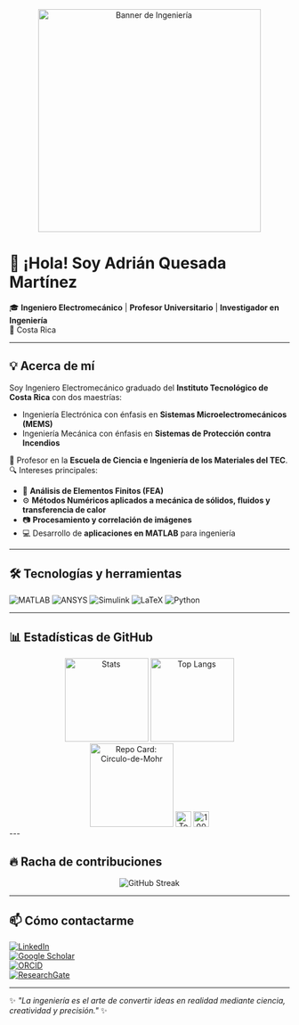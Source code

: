 <!-- Banner -->
<div align="center">
  <img src="https://media.giphy.com/media/v1.Y2lkPTc5MGI3NjExeGgydHpkaHpncTlxZDR4Z2o5eW5ydm9ybHJjczA0Y3prdm1vbGk0MyZlcD12MV9naWZzX3NlYXJjaCZjdD1n/bcKmIWkUMCjVm/giphy.gif" width="400" alt="Banner de Ingeniería"/>
</div>

# 👋 ¡Hola! Soy **Adrián Quesada Martínez**  
🎓 **Ingeniero Electromecánico** | **Profesor Universitario** | **Investigador en Ingeniería**  
📍 Costa Rica

---

## 💡 Acerca de mí
Soy Ingeniero Electromecánico graduado del **Instituto Tecnológico de Costa Rica** con dos maestrías:  
- Ingeniería Electrónica con énfasis en **Sistemas Microelectromecánicos (MEMS)**  
- Ingeniería Mecánica con énfasis en **Sistemas de Protección contra Incendios**

💼 Profesor en la **Escuela de Ciencia e Ingeniería de los Materiales del TEC**.  
🔍 Intereses principales:
- 🔬 **Análisis de Elementos Finitos (FEA)**
- ⚙️ **Métodos Numéricos aplicados a mecánica de sólidos, fluidos y transferencia de calor**
- 📷 **Procesamiento y correlación de imágenes**
- 💻 Desarrollo de **aplicaciones en MATLAB** para ingeniería

---

## 🛠️ Tecnologías y herramientas
![MATLAB](https://img.shields.io/badge/MATLAB-orange?logo=mathworks&logoColor=white)
![ANSYS](https://img.shields.io/badge/ANSYS-yellow?logo=ansys&logoColor=black)
![Simulink](https://img.shields.io/badge/Simulink-orange?logo=mathworks&logoColor=white)
![LaTeX](https://img.shields.io/badge/LaTeX-008080?logo=latex&logoColor=white)
![Python](https://img.shields.io/badge/Python-blue?logo=python&logoColor=white)

---

## 📊 Estadísticas de GitHub
<div align="center">
  <img src="https://github-readme-stats.vercel.app/api?username=adriancrc&show_icons=true&theme=radical" height="150" alt="Stats"/>
  <img src="https://github-readme-stats.vercel.app/api/top-langs/?username=adriancrc&layout=compact&theme=radical" height="150" alt="Top Langs"/>
</div>
<div align="center">
  <!-- Tarjeta del repo (se actualiza sola) -->
  <img src="https://github-readme-stats.vercel.app/api/pin/?username=adriancrc&repo=Circulo-de-Mohr&theme=radical&cache_seconds=7200" height="150" alt="Repo Card: Circulo-de-Mohr"/>

  <!-- Badge dinámico: lenguaje top del repo (lo decide GitHub/Linguist) -->
  <img src="https://img.shields.io/github/languages/top/adriancrc/Circulo-de-Mohr?label=Top%20language&color=blue" height="28" alt="Top language: Circulo-de-Mohr"/>

  <!-- (Opcional) Badge estático mientras se actualiza el conteo -->
  <img src="https://img.shields.io/badge/language-100%25%20MATLAB-blue" height="28" alt="100% MATLAB (estático)"/>
</div>
---

## 🔥 Racha de contribuciones
<div align="center">
  <img src="https://streak-stats.demolab.com?user=adriancrc&theme=radical" alt="GitHub Streak"/>
</div>

---

## 📫 Cómo contactarme
[![LinkedIn](https://img.shields.io/badge/LinkedIn-0077B5?logo=linkedin&logoColor=white)](https://www.linkedin.com/in/adriano26/)  
[![Google Scholar](https://img.shields.io/badge/Google_Scholar-4285F4?logo=google-scholar&logoColor=white)](https://scholar.google.com/citations?user=uLuTp8MAAAAJ&hl=es)  
[![ORCID](https://img.shields.io/badge/ORCID-A6CE39?logo=orcid&logoColor=white)](https://orcid.org/0000-0002-5975-4195)  
[![ResearchGate](https://img.shields.io/badge/ResearchGate-00CCBB?logo=researchgate&logoColor=white)](https://www.researchgate.net/profile/Adrian-Quesada-Martinez)  

---

✨ _"La ingeniería es el arte de convertir ideas en realidad mediante ciencia, creatividad y precisión."_ ✨
